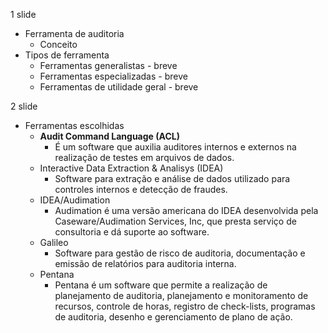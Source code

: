 1 slide
- Ferramenta de auditoria
	- Conceito
- Tipos de ferramenta
  * Ferramentas generalistas - breve
  * Ferramentas especializadas - breve
  * Ferramentas de utilidade geral - breve

2 slide
- Ferramentas escolhidas  
	-  **Audit Command Language (ACL)**
		-  É um software que auxilia auditores internos e externos na realização de testes em arquivos de dados.
	*  Interactive Data Extraction & Analisys (IDEA)
		* Software para extração e análise de dados utilizado para controles internos e detecção de fraudes.
	*  IDEA/Audimation
		* Audimation é uma versão americana do IDEA desenvolvida pela Caseware/Audimation Services, Inc, que presta serviço de consultoria e dá suporte ao software.
	*  Galileo
		*  Software para gestão de risco de auditoria, documentação e emissão de relatórios para auditoria interna.
	*  Pentana
		* Pentana é um software que permite a realização de planejamento de auditoria, planejamento e monitoramento de recursos, controle de horas, registro de check-lists, programas de auditoria, desenho e gerenciamento de plano de ação. 
